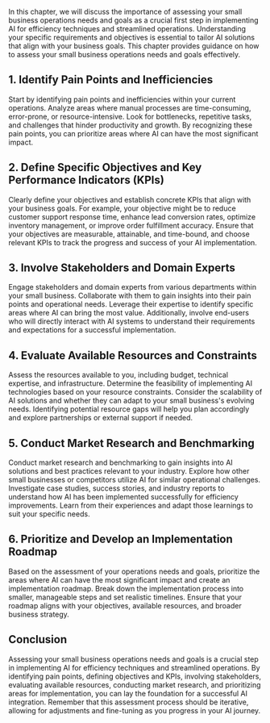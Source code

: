 
In this chapter, we will discuss the importance of assessing your small business operations needs and goals as a crucial first step in implementing AI for efficiency techniques and streamlined operations. Understanding your specific requirements and objectives is essential to tailor AI solutions that align with your business goals. This chapter provides guidance on how to assess your small business operations needs and goals effectively.

**1. Identify Pain Points and Inefficiencies**
----------------------------------------------

Start by identifying pain points and inefficiencies within your current operations. Analyze areas where manual processes are time-consuming, error-prone, or resource-intensive. Look for bottlenecks, repetitive tasks, and challenges that hinder productivity and growth. By recognizing these pain points, you can prioritize areas where AI can have the most significant impact.

**2. Define Specific Objectives and Key Performance Indicators (KPIs)**
-----------------------------------------------------------------------

Clearly define your objectives and establish concrete KPIs that align with your business goals. For example, your objective might be to reduce customer support response time, enhance lead conversion rates, optimize inventory management, or improve order fulfillment accuracy. Ensure that your objectives are measurable, attainable, and time-bound, and choose relevant KPIs to track the progress and success of your AI implementation.

**3. Involve Stakeholders and Domain Experts**
----------------------------------------------

Engage stakeholders and domain experts from various departments within your small business. Collaborate with them to gain insights into their pain points and operational needs. Leverage their expertise to identify specific areas where AI can bring the most value. Additionally, involve end-users who will directly interact with AI systems to understand their requirements and expectations for a successful implementation.

**4. Evaluate Available Resources and Constraints**
---------------------------------------------------

Assess the resources available to you, including budget, technical expertise, and infrastructure. Determine the feasibility of implementing AI technologies based on your resource constraints. Consider the scalability of AI solutions and whether they can adapt to your small business's evolving needs. Identifying potential resource gaps will help you plan accordingly and explore partnerships or external support if needed.

**5. Conduct Market Research and Benchmarking**
-----------------------------------------------

Conduct market research and benchmarking to gain insights into AI solutions and best practices relevant to your industry. Explore how other small businesses or competitors utilize AI for similar operational challenges. Investigate case studies, success stories, and industry reports to understand how AI has been implemented successfully for efficiency improvements. Learn from their experiences and adapt those learnings to suit your specific needs.

**6. Prioritize and Develop an Implementation Roadmap**
-------------------------------------------------------

Based on the assessment of your operations needs and goals, prioritize the areas where AI can have the most significant impact and create an implementation roadmap. Break down the implementation process into smaller, manageable steps and set realistic timelines. Ensure that your roadmap aligns with your objectives, available resources, and broader business strategy.

**Conclusion**
--------------

Assessing your small business operations needs and goals is a crucial step in implementing AI for efficiency techniques and streamlined operations. By identifying pain points, defining objectives and KPIs, involving stakeholders, evaluating available resources, conducting market research, and prioritizing areas for implementation, you can lay the foundation for a successful AI integration. Remember that this assessment process should be iterative, allowing for adjustments and fine-tuning as you progress in your AI journey.
